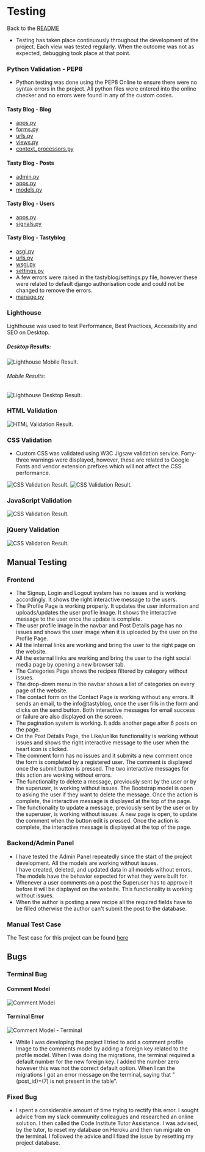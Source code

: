 # Testing
Back to the [README](README.md)

* Testing has taken place continuously throughout the development of the project. Each view was tested regularly. 
  When the outcome was not as expected, debugging took place at that point.  

### Python Validation - PEP8
* Python testing was done using the PEP8 Online to ensure there were no syntax errors in the project. All python files
were entered into the online checker and no errors were found in any of the custom codes.

#### Tasty Blog - Blog
* [apps.py](./assets/readme/test/pep8/blog_pep8_apps.jpg)
* [forms.py](./assets/readme/test/pep8/blog_pep8_forms.jpg)
* [urls.py](./assets/readme/test/pep8/blog_pep8_urls.jpg)
* [views.py](./assets/readme/test/pep8/blog_pep8_views.jpg)
* [context_processors.py](./assets/readme/test/pep8/blog_pep8_context_processor.jpg)

#### Tasty Blog - Posts
* [admin.py](./assets/readme/test/pep8/posts_pep8_admin.jpg)
* [apps.py](./assets/readme/test/pep8/posts_pep8_apps.jpg)
* [models.py](./assets/readme/test/pep8/posts_pep8_models.jpg)

#### Tasty Blog - Users
* [apps.py](./assets/readme/test/pep8/users_pep8_apps.jpg)
* [signals.py](./assets/readme/test/pep8/users_pep8_signals.jpg)

#### Tasty Blog - Tastyblog
* [asgi.py](./assets/readme/test/pep8/tastyblog_pep8_asgi.jpg)
* [urls.py](./assets/readme/test/pep8/tastyblog_pep8_urls.jpg)
* [wsgi.py](./assets/readme/test/pep8/tastyblog_pep8_wsgi.jpg)
* [settings.py](./assets/readme/test/pep8/tastyblog_pep8_settings.jpg)
* A few errors were raised in the tastyblog/settings.py file, however these were related to default django authorisation
code and could not be changed to remove the errors.
* [manage.py](./assets/readme/test/pep8/pep8_manage.jpg)


### Lighthouse
Lighthouse was used to test Performance, Best Practices, Accessibility and SEO on Desktop.

##### Desktop Results:
![Lighthouse Mobile Result](./assets/readme/test/tasty_blog_lighthouse_desktop_results.jpg).

###### Mobile Results:
![Lighthouse Desktop Result](./assets/readme/test/tasty_blog_lighthouse_mobile_results.jpg).

### HTML Validation
![HTML Validation Result](./assets/readme/test/tasty_blog_html_validator_results.jpg).

### CSS Validation
* Custom CSS was validated using W3C Jigsaw validation service. Forty-three warnings were displayed, however, 
  these are related to Google Fonts and vendor extension prefixes which will not affect the CSS performance.
  
![CSS Validation Result](./assets/readme/test/tasty_blog_css_validator_results.jpg).
![CSS Validation Result](./assets/readme/test/tasty_blog_css_validator_results_warnings.jpg).

### JavaScript Validation
![CSS Validation Result](./assets/readme/test/tasty_blog_js_validator_results.jpg).

### jQuery Validation
![CSS Validation Result](./assets/readme/test/tasty_blog_jquery_validator_results.jpg).


## Manual Testing
### Frontend
* The Signup, Login and Logout system has no issues and is working accordingly. It shows the right 
  interactive message to the users.
* The Profile Page is working properly. It updates the user information and uploads/updates the 
  user profile image. It shows the interactive message to the user once the update is complete.
* The user profile image in the navbar and Post Details page has no issues and shows the user image 
  when it is uploaded by the user on the Profile Page.
* All the internal links are working and bring the user to the right page on the website.
* All the external links are working and bring the user to the right social media page by 
  opening a new browser tab.
* The Categories Page shows the recipes filtered by category without issues.
* The drop-down menu in the navbar shows a list of categories on every page of the website.
* The contact form on the Contact Page is working without any errors.  It sends an email, 
  to the info@tastyblog, once the user fills in the form and clicks on the send button. 
  Both interactive messages for email success or failure are also displayed on the screen.
* The pagination system is working. It adds another page after 6 posts on the page.
* On the Post Details Page, the Like/unlike functionality is working without issues and shows 
  the right interactive message to the user when the heart icon is clicked.
* The comment form has no issues and it submits a new comment once the form is completed by a
  registered user. 
  The comment is displayed once the submit button is pressed. The two interactive messages for 
  this action are working without errors. 
* The functionality to delete a message, previously sent by the user or by the superuser, is 
  working without issues. The Bootstrap model is open to asking the user if they want to delete 
  the message. Once the action is complete, the interactive message is displayed at the top of the page.
* The functionality to update a message, previously sent by the user or by the superuser, is 
  working without issues. A new page is open, to update the comment when the button edit is 
  pressed. Once the action is complete, the interactive message is displayed at the top of the page. 

### Backend/Admin Panel
* I have tested the Admin Panel repeatedly since the start of the project development. All the models are working without issues.  
  I have created, deleted, and updated data in all models without errors. The models have the behavior expected for what they were built for.
* Whenever a user comments on a post the Superuser has to approve it before it will be displayed on the website. This functionality is 
  working without issues.
* When the author is posting a new recipe all the required fields have to be filled otherwise the author can't submit the post to the database.

### Manual Test Case
The Test case for this project can be found [here](assets/readme/extras/tasty_blog_test_case.pdf)

## Bugs
### Terminal Bug
#### Comment Model 
![Comment Model](./assets/readme/extras/comments_model_issue.jpg)
#### Terminal Error
![Comment Model - Terminal](./assets/readme/extras/terminal_comment_model_issue.jpg)

* While I was developing the project I tried to add a comment profile Image to the comments model by adding a 
  foreign key related to the profile model. When I was doing the migrations, the terminal required a default 
  number for the new foreign key.  I added the number zero however this was not the correct default option. 
  When I ran the migrations I got an error message on the terminal, saying that "(post_id)=(7) is not present in the table".

### Fixed Bug

* I spent a considerable amount of time trying to rectify this error. I sought advice from my slack community colleagues and researched 
  an online solution. I then called the Code Institute Tutor Assistance. I was advised, by the tutor, to reset my database on Heroku and 
  then run migrate on the terminal. I followed the advice and I fixed the issue by resetting my project database.